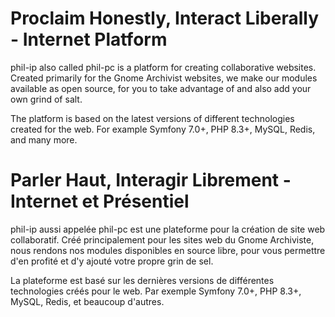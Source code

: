 # Proclaim Honestly, Interact Liberally - Internet Platform

phil-ip also called phil-pc is a platform for creating collaborative websites. Created primarily for the Gnome Archivist websites, we make our modules available as open source, for you to take advantage of and also add your own grind of salt.

The platform is based on the latest versions of different technologies created for the web. For example Symfony 7.0+, PHP 8.3+, MySQL, Redis, and many more.

# Parler Haut, Interagir Librement - Internet et Présentiel

phil-ip aussi appelée phil-pc est une plateforme pour la création de site web collaboratif. Créé principalement pour les sites web du Gnome Archiviste, nous rendons nos modules disponibles en source libre, pour vous permettre d'en profité et d'y ajouté votre propre grin de sel.

La plateforme est basé sur les dernières versions de différentes technologies créés pour le web. Par exemple Symfony 7.0+, PHP 8.3+, MySQL, Redis, et beaucoup d'autres.
